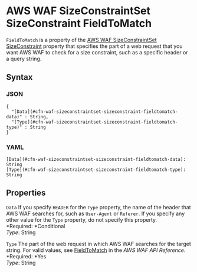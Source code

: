 # AWS WAF SizeConstraintSet SizeConstraint FieldToMatch<a name="aws-properties-waf-sizeconstraintset-sizeconstraint-fieldtomatch"></a>

`FieldToMatch` is a property of the [AWS WAF SizeConstraintSet SizeConstraint](aws-properties-waf-sizeconstraintset-sizeconstraint.md) property that specifies the part of a web request that you want AWS WAF to check for a size constraint, such as a specific header or a query string\.

## Syntax<a name="w3ab2c21c14e1775b5"></a>

### JSON<a name="aws-properties-waf-sizeconstraintset-sizeconstraint-fieldtomatch-syntax.json"></a>

```
{
  "[Data](#cfn-waf-sizeconstraintset-sizeconstraint-fieldtomatch-data)" : String,
  "[Type](#cfn-waf-sizeconstraintset-sizeconstraint-fieldtomatch-type)" : String
}
```

### YAML<a name="aws-properties-waf-sizeconstraintset-sizeconstraint-fieldtomatch-syntax.yaml"></a>

```
[Data](#cfn-waf-sizeconstraintset-sizeconstraint-fieldtomatch-data): String
[Type](#cfn-waf-sizeconstraintset-sizeconstraint-fieldtomatch-type): String
```

## Properties<a name="w3ab2c21c14e1775b7"></a>

`Data`  <a name="cfn-waf-sizeconstraintset-sizeconstraint-fieldtomatch-data"></a>
If you specify `HEADER` for the `Type` property, the name of the header that AWS WAF searches for, such as `User-Agent` or `Referer`\. If you specify any other value for the `Type` property, do not specify this property\.  
*Required: *Conditional  
*Type*: String

`Type`  <a name="cfn-waf-sizeconstraintset-sizeconstraint-fieldtomatch-type"></a>
The part of the web request in which AWS WAF searches for the target string\. For valid values, see [FieldToMatch](http://docs.aws.amazon.com/waf/latest/APIReference/API_FieldToMatch.html) in the *AWS WAF API Reference*\.  
*Required: *Yes  
*Type*: String